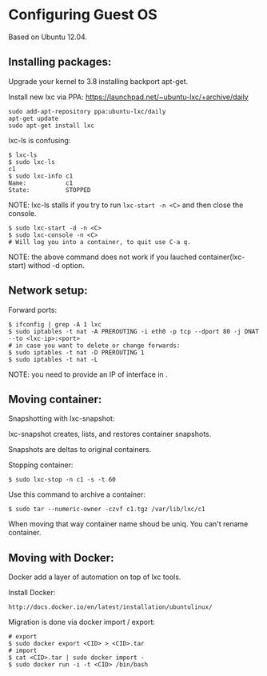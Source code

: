 Configuring Guest OS
=====================
Based on Ubuntu 12.04.

Installing packages:
-------------------
Upgrade your kernel to 3.8 installing backport apt-get.

Install new lxc via PPA: https://launchpad.net/~ubuntu-lxc/+archive/daily

    sudo add-apt-repository ppa:ubuntu-lxc/daily
    apt-get update
    sudo apt-get install lxc
    
lxc-ls is confusing:

    $ lxc-ls
    $ sudo lxc-ls
    c1
    $ sudo lxc-info c1
    Name:           c1
    State:          STOPPED
    
NOTE: lxc-ls stalls if you try to run `lxc-start -n <C>` and then close the console.

    $ sudo lxc-start -d -n <C>
    $ sudo lxc-console -n <C>
    # Will log you into a container, to quit use C-a q.
    
NOTE: the above command does not work if you lauched container(lxc-start) withod -d option.

Network setup:
--------------
Forward ports:

    $ ifconfig | grep -A 1 lxc
    $ sudo iptables -t nat -A PREROUTING -i eth0 -p tcp --dport 80 -j DNAT --to <lxc-ip>:<port>
    # in case you want to delete or change forwards:
    $ sudo iptables -t nat -D PREROUTING 1
    $ sudo iptables -t nat -L
    
NOTE: you need to provide an IP of interface in <C>.

Moving container:
-----------------
Snapshotting with lxc-snapshot:

lxc-snapshot creates, lists, and restores container snapshots.

Snapshots are deltas to original containers.


Stopping container:

    $ sudo lxc-stop -n c1 -s -t 60
    
Use this command to archive a container:

    $ sudo tar --numeric-owner -czvf c1.tgz /var/lib/lxc/c1
    
When moving that way container name shoud be uniq. You can't rename container.


Moving with Docker:
-------------------

Docker add a layer of automation on top of lxc tools.

Install Docker:

    http://docs.docker.io/en/latest/installation/ubuntulinux/
    

Migration is done via docker import / export:

    # export
    $ sudo docker export <CID> > <CID>.tar
    # import
    $ cat <CID>.tar | sudo docker import -
    $ sudo docker run -i -t <CID> /bin/bash
    


    
